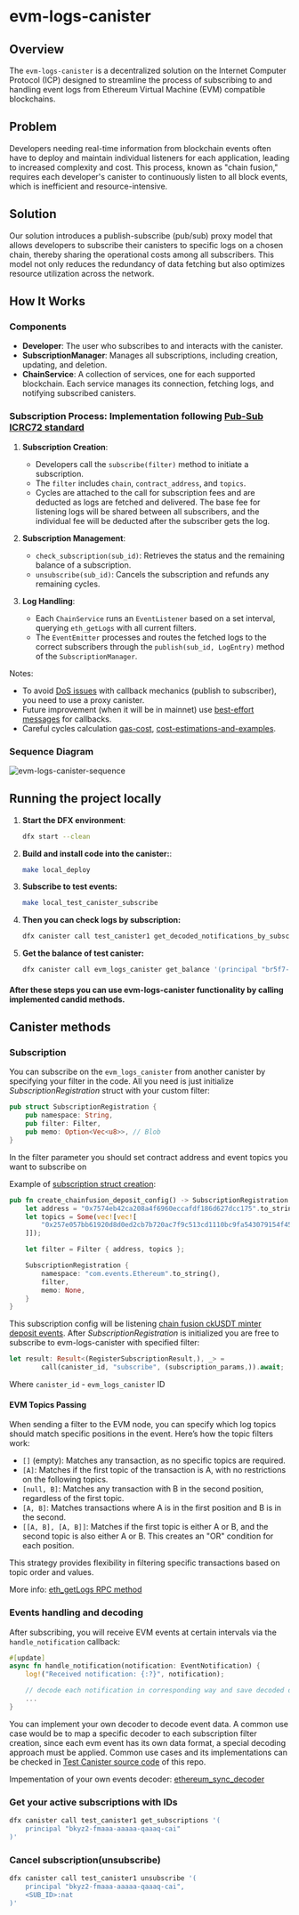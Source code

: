 # evm-logs-canister

## Overview

The `evm-logs-canister` is a decentralized solution on the Internet Computer Protocol (ICP) designed to streamline the
process of subscribing to and handling event logs from Ethereum Virtual Machine (EVM) compatible blockchains.

## Problem

Developers needing real-time information from blockchain events often have to deploy and maintain individual listeners
for each application, leading to increased complexity and cost. This process, known as "chain fusion," requires each
developer's canister to continuously listen to all block events, which is inefficient and resource-intensive.

## Solution

Our solution introduces a publish-subscribe (pub/sub) proxy model that allows developers to subscribe their canisters to
specific logs on a chosen chain, thereby sharing the operational costs among all subscribers. This model not only
reduces the redundancy of data fetching but also optimizes resource utilization across the network.

## How It Works

### Components

- **Developer**: The user who subscribes to and interacts with the canister.
- **SubscriptionManager**: Manages all subscriptions, including creation, updating, and deletion.
- **ChainService**: A collection of services, one for each supported blockchain. Each service manages its connection,
  fetching logs, and notifying subscribed canisters.

### Subscription Process: Implementation following [Pub-Sub ICRC72 standard][1]

1. **Subscription Creation**:
    - Developers call the `subscribe(filter)` method to initiate a subscription.
    - The `filter` includes `chain`, `contract_address`, and `topics`.
    - Cycles are attached to the call for subscription fees and are deducted as logs are fetched and delivered. The base
      fee for listening logs will be shared between all subscribers, and the individual fee will be deducted after the
      subscriber gets the log.

2. **Subscription Management**:
    - `check_subscription(sub_id)`: Retrieves the status and the remaining balance of a subscription.
    - `unsubscribe(sub_id)`: Cancels the subscription and refunds any remaining cycles.

3. **Log Handling**:
    - Each `ChainService` runs an `EventListener` based on a set interval, querying `eth_getLogs` with all current
      filters.
    - The `EventEmitter` processes and routes the fetched logs to the correct subscribers through the
      `publish(sub_id, LogEntry)` method of the `SubscriptionManager`.

Notes:

- To avoid [DoS issues][2] with callback mechanics (publish to subscriber), 
you need to use a proxy canister.
- Future improvement (when it will be in mainnet) use [best-effort messages][3] for callbacks.
- Careful cycles calculation [gas-cost][4], [cost-estimations-and-examples][5].

### Sequence Diagram

![evm-logs-canister-sequence][6]

## Running the project locally

1. **Start the DFX environment**:

   ```bash
   dfx start --clean
   ```

2. **Build and install code into the canister:**:
   ```bash
   make local_deploy
   ```

3. **Subscribe to test events:**
   ```bash
   make local_test_canister_subscribe
   ```

4. **Then you can check logs by subscription:**
   ```bash
   dfx canister call test_canister1 get_decoded_notifications_by_subscription '(<SUB_ID>:nat)'
   ```

5. **Get the balance of test canister:**
   ```bash
   dfx canister call evm_logs_canister get_balance '(principal "br5f7-7uaaa-aaaaa-qaaca-cai")'
   ```

#### After these steps you can use evm-logs-canister functionality by calling implemented candid methods.

## Canister methods

### Subscription

You can subscribe on the `evm_logs_canister` from another canister by specifying your filter in the code.
All you need is just initialize *SubscriptionRegistration* struct with your custom filter:

```rust
pub struct SubscriptionRegistration {
    pub namespace: String,
    pub filter: Filter,
    pub memo: Option<Vec<u8>>, // Blob
}
```

In the filter parameter you should set contract address and event topics you want to subscribe on

Example
of [subscription struct creation][7]:

```rust
pub fn create_chainfusion_deposit_config() -> SubscriptionRegistration {
    let address = "0x7574eb42ca208a4f6960eccafdf186d627dcc175".to_string();
    let topics = Some(vec![vec![
        "0x257e057bb61920d8d0ed2cb7b720ac7f9c513cd1110bc9fa543079154f45f435".to_string(),
    ]]);

    let filter = Filter { address, topics };

    SubscriptionRegistration {
        namespace: "com.events.Ethereum".to_string(),
        filter,
        memo: None,
    }
}
```

This subscription config will be
listening [chain fusion ckUSDT minter deposit events][8].
After *SubscriptionRegistration* is initialized you are free to subscribe to evm-logs-canister with specified filter:

```rust
let result: Result<(RegisterSubscriptionResult,), _> =
        call(canister_id, "subscribe", (subscription_params,)).await;
```

Where `canister_id` - `evm_logs_canister` ID

#### EVM Topics Passing

When sending a filter to the EVM node, you can specify which log topics should match specific positions in the event.
Here’s how the topic filters work:

- `[]` (empty): Matches any transaction, as no specific topics are required.
- `[A]`: Matches if the first topic of the transaction is A, with no restrictions on the following topics.
- `[null, B]`: Matches any transaction with B in the second position, regardless of the first topic.
- `[A, B]`: Matches transactions where A is in the first position and B is in the second.
- `[[A, B], [A, B]]`: Matches if the first topic is either A or B, and the second topic is also either A or B. This
  creates an "OR" condition for each position.

This strategy provides flexibility in filtering specific transactions based on topic order and values.

More info: [eth_getLogs RPC method][9]

### Events handling and decoding

After subscribing, you will receive EVM events at certain intervals via the `handle_notification` callback:

```rust
#[update]
async fn handle_notification(notification: EventNotification) {
    log!("Received notification: {:?}", notification);

    // decode each notification in corresponding way and save decoded data
    ...
}
```

You can implement your own decoder
to decode event data. A common use case would be to map a specific decoder to each subscription filter
creation, since each evm event has its own data format, a special decoding approach must be applied.
Common use cases and its implementations can be checked
in [Test Canister source code][10]
of this repo.

Impementation of your own events
decoder: [ethereum_sync_decoder][11]

### Get your active subscriptions with IDs

```bash
dfx canister call test_canister1 get_subscriptions '(
    principal "bkyz2-fmaaa-aaaaa-qaaaq-cai"
)' 
```

### Cancel subscription(unsubscribe)

```bash
dfx canister call test_canister1 unsubscribe '(
    principal "bkyz2-fmaaa-aaaaa-qaaaq-cai",
    <SUB_ID>:nat
)'
```

[1]: https://github.com/icdevs/ICEventsWG/blob/main/Meetings/20240529/icrc72draft.md
[2]: https://internetcomputer.org/docs/current/developer-docs/security/security-best-practices/inter-canister-calls#be-aware-of-the-risks-involved-in-calling-untrustworthy-canisters
[3]: https://forum.dfinity.org/t/scalable-messaging-model/26920
[4]: https://internetcomputer.org/docs/current/developer-docs/gas-cost
[5]: https://internetcomputer.org/docs/current/developer-docs/cost-estimations-and-examples
[6]: https://github.com/user-attachments/assets/5e1460ba-e8ff-4416-831c-4e0eb2b57617
[7]: https://github.com/orally-network/evm-logs-canister/blob/7c042a5b776eb8037891c084f936aaa730694545/src/canister_testing/test_canister1/src/utils.rs#L93
[8]: https://etherscan.io/tx/0xb358914900ae855dc283bdba8c2de1f2a02f1b9610c35f0ec49f71c60465f104#eventlog#165
[9]: https://docs.alchemy.com/docs/deep-dive-into-eth_getlogs
[10]: https://github.com/orally-network/evm-logs-canister/tree/7c042a5b776eb8037891c084f936aaa730694545/src/canister_testing/test_canister1
[11]: https://github.com/orally-network/evm-logs-canister/blob/7c042a5b776eb8037891c084f936aaa730694545/src/canister_testing/test_canister1/src/decoders.rs#L33